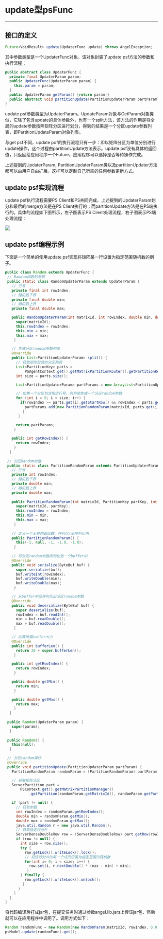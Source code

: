 # **update型psFunc**

---

## 接口的定义

```Java
Future<VoidResult> update(UpdaterFunc update) throws AngelException;
```
其中参数类型是一个UpdaterFunc对象，该对象封装了update psf方法的参数和执行流程：

```Java
public abstract class UpdaterFunc {
  private final UpdaterParam param;
  public UpdaterFunc(UpdaterParam param) {
    this.param = param;
  }
  public UpdaterParam getParam() {return param;}
  public abstract void partitionUpdate(PartitionUpdaterParam partParam);
}
``` 
update psf参数类型为UpdaterParam。UpdateParam对象与GetParam对象类似，它除了包含update的具体参数外，也有一个split方法，该方法的作用是将全局的update参数按照矩阵分区进行划分，得到的结果是一个分区update参数列表，即PartitionUpdateParam对象列表。

与get psf不同，update pof的执行流程只有一步：即以矩阵分区为单位分别进行update操作，这个过程由partitionUpdate方法表示。update psf没有具体的返回值，只返回给应用程序一个Future，应用程序可以选择是否等待操作完成。

上述提到的UpdaterParam, PartitionUpdaterParam类以及partitionUpdater方法都可以由用户自由扩展。这样可以定制自己所需的任何参数更新方式。

## **update psf实现流程**
update psf执行流程需要PS Client和PS共同完成。上述提到的UpdaterParam划分和最后的merge方法是在PS Client执行的；而partitionUpdate方法是在PS端执行的。具体的流程如下图所示，左子图表示PS Client处理流程，右子图表示PS端处理流程：

![][1]

## **update psf编程示例**
下面是一个简单的使用update psf实现将矩阵某一行设置为指定范围随机数的例子。

```Java
public class Random extends UpdaterFunc {
 // Random函数的参数
 public static class RandomUpdaterParam extends UpdaterParam {
   // 行号
   private final int rowIndex;
   // 随机数下界
   private final double min;
   // 随机数上界
   private final double max;

   public RandomUpdaterParam(int matrixId, int rowIndex, double min, double max) {
     super(matrixId);
     this.rowIndex = rowIndex;
     this.min = min;
     this.max = max;
    }

   // 生成分区random参数列表
   @Override
   public List<PartitionUpdaterParam> split() {
     // 获取矩阵包含的分区列表
     List<PartitionKey> parts =
         PSAgentContext.get().getMatrixPartitionRouter().getPartitionKeyList(matrixId);
     int size = parts.size();

     List<PartitionUpdaterParam> partParams = new ArrayList<PartitionUpdaterParam>(size);

     // 如果一个分区包含指定行号，则为他生成一个分区random参数
     for (int i = 0; i < size; i++) {
       if(rowIndex >= parts.get(i).getStartRow() && rowIndex < parts.get(i).getEndRow()) {
         partParams.add(new PartitionRandomParam(matrixId, parts.get(i), rowIndex, min, max));
        }   
      }

     return partParams;
    }
   
   public int getRowIndex() {
     return rowIndex;
    }
  }
 
 // 分区Random参数
 public static class PartitionRandomParam extends PartitionUpdaterParam {
   // 行号
   private int rowIndex;
   // 随机数下界
   private double min;
   // 随机数上界
   private double max;
   
   public PartitionRandomParam(int matrixId, PartitionKey partKey, int rowIndex, double min, double max) {
     super(matrixId, partKey);
     this.rowIndex = rowIndex;
     this.min = min;
     this.max = max;
    }
   
   // 定义一个无参构造函数，序列化/反序列化用
   public PartitionRandomParam() {
     this(-1, null, -1, -1.0, -1.0);
    }
 
   // 将分区random参数序列化到一个buffer中
   @Override
   public void serialize(ByteBuf buf) {
     super.serialize(buf);
     buf.writeInt(rowIndex);
     buf.writeDouble(min);
     buf.writeDouble(max);
    }

   // 从buffer中反序列化出分区random参数
   @Override
   public void deserialize(ByteBuf buf) {
     super.deserialize(buf);
     rowIndex = buf.readInt();
     min = buf.readDouble();
     max = buf.readDouble();
    }

   // 估算所需buffer大小
   @Override
   public int bufferLen() {
     return 20 + super.bufferLen();
    }

   public int getRowIndex() {
     return rowIndex;
    }

   public double getMin() {
     return min;
    }

   public double getMax() {
     return max;
    }
  }
 
 public Random(UpdaterParam param) {
   super(param);
  }
 
 public Random() {
   this(null);
  }

 // 分区random操作
 @Override
 public void partitionUpdate(PartitionUpdaterParam partParam) {    
   PartitionRandomParam randomParam = (PartitionRandomParam) partParam;

   // 获取矩阵分区
   ServerPartition part =
       PSContext.get().getMatrixPartitionManager()
           .getPartition(randomParam.getMatrixId(), randomParam.getPartKey().getPartitionId());

   if (part != null) {
     // 获取参数
     int rowIndex = randomParam.getRowIndex();
     double min = randomParam.getMin();
     double max = randomParam.getMax();
     java.util.Random r = new java.util.Random();
     // 获取指定行分片
     ServerDenseDoubleRow row = (ServerDenseDoubleRow) part.getRow(rowIndex);
     if (row != null) {
       int size = row.size();
       try {
         row.getLock().writeLock().lock();
         // 将该行分片的每一个成员设置为指定范围的随机数
         for(int i= 0; i < size; i++) {
           row.set(i, r.nextDouble() * (max - min) + min);
          }
       } finally {
         row.getLock().writeLock().unlock();
        }
      }
    }
  }
}
```


将代码编译后打成jar包，在提交任务时通过参数angel.lib.jars上传该jar包，然后就可以在应用程序中调用了。调用方式如下：

```Java
Random randomFunc = new Random(new RandomParam(matrixId, rowIndex, 0.0, 1.0));
psModel.update(randomFunc).get();
```


  [1]: ../img/psf_update.png